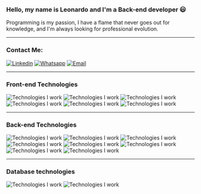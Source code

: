 ### Hello, my name is Leonardo and I'm a Back-end developer 😃




Programming is my passion, I have a flame that never goes out for knowledge, and I'm always looking for professional evolution.
<hr />

### Contact Me: 


[![Linkedin](https://img.shields.io/badge/LinkedIn-0077B5?style=for-the-badge&logo=linkedin&logoColor=white)](https://www.linkedin.com/in/leonardo-alves-4691b2269)
[![Whatsapp](https://img.shields.io/badge/WhatsApp-25D366?style=for-the-badge&logo=whatsapp&logoColor=white)](https://api.whatsapp.com/send?phone=551598811767&text=Hello%20I%20would%20like%20to%20talk%20to%20the%20developer%20Leonardo)
[![Email](https://img.shields.io/badge/Gmail-D14836?style=for-the-badge&logo=gmail&logoColor=white)](leonardoortizalves@gmail.com)

<hr />

### Front-end Technologies

<div>
<img alt="Technologies I work"  src="https://img.shields.io/badge/HTML-239120?style=for-the-badge&logo=html5&logoColor=white" />
<img alt="Technologies I work"  src="https://img.shields.io/badge/CSS-239120?&style=for-the-badge&logo=css3&logoColor=white" />
<img alt="Technologies I work"  src="https://img.shields.io/badge/JavaScript-F7DF1E?style=for-the-badge&logo=javascript&logoColor=white" />
<img alt="Technologies I work"  src="https://img.shields.io/badge/Angular-DD0031?style=for-the-badge&logo=angular&logoColor=white" />
<img alt="Technologies I work"  src="https://img.shields.io/badge/Bootstrap-563D7C?style=for-the-badge&logo=bootstrap&logoColor=white" />
<img alt="Technologies I work"  src="https://img.shields.io/badge/jQuery-0769AD?style=for-the-badge&logo=jquery&logoColor=white" />
</div>

<hr />

### Back-end Technologies

<div>
<img alt="Technologies I work"  src="https://img.shields.io/badge/Node.js-43853D?style=for-the-badge&logo=node.js&logoColor=white" />
<img alt="Technologies I work"  src="https://img.shields.io/badge/TypeScript-007ACC?style=for-the-badge&logo=typescript&logoColor=white" />
<img alt="Technologies I work"  src="https://img.shields.io/badge/Ionic-3880FF?style=for-the-badge&logo=ionic&logoColor=white" />
<img alt="Technologies I work"  src="https://img.shields.io/badge/Java-ED8B00?style=for-the-badge&logo=openjdk&logoColor=white" />
<img alt="Technologies I work"  src="https://img.shields.io/badge/PHP-777BB4?style=for-the-badge&logo=php&logoColor=white" />
<img alt="Technologies I work"  src="https://img.shields.io/badge/Laravel-FF2D20?style=for-the-badge&logo=laravel&logoColor=white" />
<img alt="Technologies I work"  src="https://img.shields.io/badge/Vue.js-35495E?style=for-the-badge&logo=vue.js&logoColor=4FC08D" />
<img alt="Technologies I work"  src="https://img.shields.io/badge/Python-14354C?style=for-the-badge&logo=python&logoColor=white" />
</div>

<hr />

### Database technologies

<div>
<img alt="Technologies I work"  src="https://img.shields.io/badge/MySQL-00000F?style=for-the-badge&logo=mysql&logoColor=white" />
<img alt="Technologies I work"  src="https://img.shields.io/badge/PostgreSQL-316192?style=for-the-badge&logo=postgresql&logoColor=white" />
</div>
